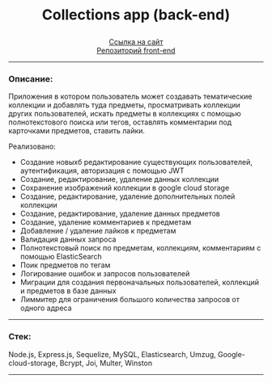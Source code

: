 # <p align="center">Collections app (back-end)</p>

<div align="center"><a href="https://projectfrontend-production.up.railway.app">Ссылка на сайт</a></div>

<div align="center"><a href="https://github.com/Nameless501/collections_app_frontend">Репозиторий front-end</a></div>

---

### Описание:

Приложения в котором пользователь может создавать тематические коллекции и добавлять туда предметы, просматривать коллекции других пользователей, искать предметы в коллекциях с помощью полнотекстового поиска или тегов, оставлять комментарии под карточками предметов, ставить лайки.

Реализовано:
- Создание новыхб редактирование существующих пользователей, аутентификация, авторизация с помощью JWT
- Создание, редактирование, удаление данных коллекции
- Сохранение изображений коллекции в google cloud storage
- Создание, редактирование, удаление дополнительных полей коллекции
- Создание, редактирование, удаление данных предметов
- Создание, удаление комментариев к предметам
- Добавление / удаление лайков к предметам
- Валидация данных запроса
- Полнотекстовый поиск по предметам, коллекциям, комментариям с помощью ElasticSearch
- Поик предметов по тегам
- Логирование ошибок и запросов пользователей
- Миграции для создания первоначальных пользователей, коллекций и предметов в базе данных
- Лиммитер для ограничения большого количества запросов от одного адреса

---

### Стек:

Node.js, Express.js, Sequelize, MySQL, Elasticsearch, Umzug, Google-cloud-storage, Bcrypt, Joi, Multer, Winston

---
